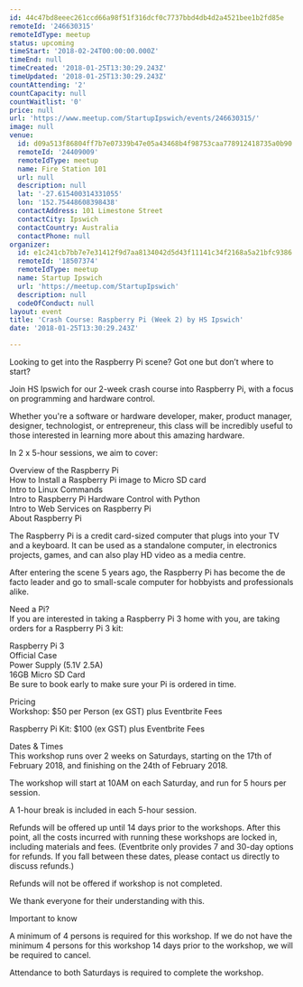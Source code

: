 ```yaml
---
id: 44c47bd8eeec261ccd66a98f51f316dcf0c7737bbd4db4d2a4521bee1b2fd85e
remoteId: '246630315'
remoteIdType: meetup
status: upcoming
timeStart: '2018-02-24T00:00:00.000Z'
timeEnd: null
timeCreated: '2018-01-25T13:30:29.243Z'
timeUpdated: '2018-01-25T13:30:29.243Z'
countAttending: '2'
countCapacity: null
countWaitlist: '0'
price: null
url: 'https://www.meetup.com/StartupIpswich/events/246630315/'
image: null
venue:
  id: d09a513f86804ff7b7e07339b47e05a43468b4f98753caa778912418735a0b90
  remoteId: '24409009'
  remoteIdType: meetup
  name: Fire Station 101
  url: null
  description: null
  lat: '-27.615400314331055'
  lon: '152.75448608398438'
  contactAddress: 101 Limestone Street
  contactCity: Ipswich
  contactCountry: Australia
  contactPhone: null
organizer:
  id: e1c241cb7bb7e7e31412f9d7aa8134042d5d43f11141c34f2168a5a21bfc9386
  remoteId: '18507374'
  remoteIdType: meetup
  name: Startup Ipswich
  url: 'https://meetup.com/StartupIpswich'
  description: null
  codeOfConduct: null
layout: event
title: 'Crash Course: Raspberry Pi (Week 2) by HS Ipswich'
date: '2018-01-25T13:30:29.243Z'

---
```

<p>Looking to get into the Raspberry Pi scene? Got one but don’t where to start?</p> <p>Join HS Ipswich for our 2-week crash course into Raspberry Pi, with a focus on programming and hardware control.</p> <p>Whether you're a software or hardware developer, maker, product manager, designer, technologist, or entrepreneur, this class will be incredibly useful to those interested in learning more about this amazing hardware.</p> <p>In 2 x 5-hour sessions, we aim to cover:</p> <p>Overview of the Raspberry Pi<br/>How to Install a Raspberry Pi image to Micro SD card<br/>Intro to Linux Commands<br/>Intro to Raspberry Pi Hardware Control with Python<br/>Intro to Web Services on Raspberry Pi<br/>About Raspberry Pi</p> <p>The Raspberry Pi is a credit card-sized computer that plugs into your TV and a keyboard. It can be used as a standalone computer, in electronics projects, games, and can also play HD video as a media centre.</p> <p>After entering the scene 5 years ago, the Raspberry Pi has become the de facto leader and go to small-scale computer for hobbyists and professionals alike.</p> <p>Need a Pi?<br/>If you are interested in taking a Raspberry Pi 3 home with you, are taking orders for a Raspberry Pi 3 kit:</p> <p>Raspberry Pi 3<br/>Official Case<br/>Power Supply (5.1V 2.5A)<br/>16GB Micro SD Card<br/>Be sure to book early to make sure your Pi is ordered in time.</p> <p>Pricing<br/>Workshop: $50 per Person (ex GST) plus Eventbrite Fees</p> <p>Raspberry Pi Kit: $100 (ex GST) plus Eventbrite Fees</p> <p>Dates &amp; Times<br/>This workshop runs over 2 weeks on Saturdays, starting on the 17th of February 2018, and finishing on the 24th of February 2018.</p> <p>The workshop will start at 10AM on each Saturday, and run for 5 hours per session.</p> <p>A 1-hour break is included in each 5-hour session.</p> <p>Refunds will be offered up until 14 days prior to the workshops. After this point, all the costs incurred with running these workshops are locked in, including materials and fees. (Eventbrite only provides 7 and 30-day options for refunds. If you fall between these dates, please contact us directly to discuss refunds.)</p> <p>Refunds will not be offered if workshop is not completed.</p> <p>We thank everyone for their understanding with this.</p> <p>Important to know</p> <p>A minimum of 4 persons is required for this workshop. If we do not have the minimum 4 persons for this workshop 14 days prior to the workshop, we will be required to cancel.</p> <p>Attendance to both Saturdays is required to complete the workshop.</p>
